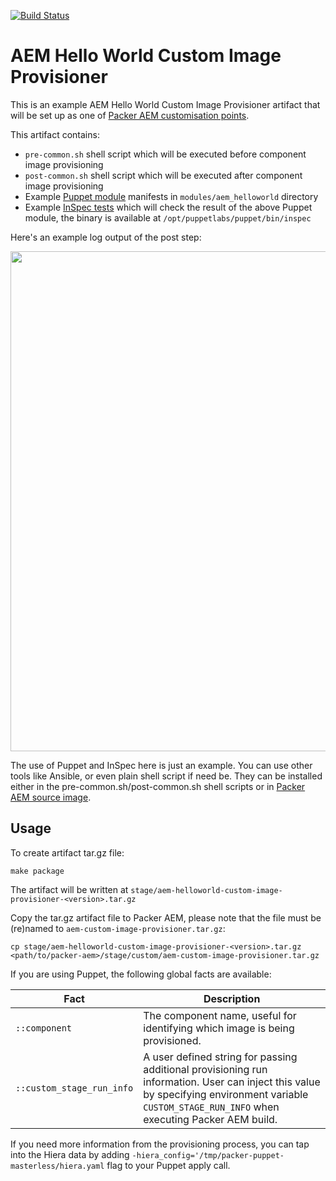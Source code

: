 [![Build Status](https://img.shields.io/travis/shinesolutions/aem-helloworld-custom-image-provisioner.svg)](http://travis-ci.org/shinesolutions/aem-helloworld-custom-image-provisioner)

# AEM Hello World Custom Image Provisioner

This is an example AEM Hello World Custom Image Provisioner artifact that will be set up as one of [Packer AEM customisation points](https://github.com/shinesolutions/packer-aem/blob/master/docs/customisation-points.md#custom-image-provisioner).

This artifact contains:
* `pre-common.sh` shell script which will be executed before component image provisioning
* `post-common.sh` shell script which will be executed after component image provisioning
* Example [Puppet module](https://puppet.com/docs/puppet/5.3/modules_fundamentals.html) manifests in `modules/aem_helloworld` directory
* Example [InSpec tests](https://www.inspec.io/) which will check the result of the above Puppet module, the binary is available at `/opt/puppetlabs/puppet/bin/inspec`

Here's an example log output of the post step:

<img src="https://raw.githubusercontent.com/shinesolutions/aem-helloworld-custom-image-provisioner/master/docs/post-step-log.png" width="800"/>

The use of Puppet and InSpec here is just an example. You can use other tools like Ansible, or even plain shell script if need be. They can be installed either in the pre-common.sh/post-common.sh shell scripts or in [Packer AEM source image](https://github.com/shinesolutions/packer-aem/blob/master/docs/customisation-points.md#source-image).

## Usage

To create artifact tar.gz file:

    make package

The artifact will be written at `stage/aem-helloworld-custom-image-provisioner-<version>.tar.gz`

Copy the tar.gz artifact file to Packer AEM, please note that the file must be (re)named to `aem-custom-image-provisioner.tar.gz`:

    cp stage/aem-helloworld-custom-image-provisioner-<version>.tar.gz <path/to/packer-aem>/stage/custom/aem-custom-image-provisioner.tar.gz

If you are using Puppet, the following global facts are available:

| Fact | Description |
|------|-------------|
| `::component` | The component name, useful for identifying which image is being provisioned. |
| `::custom_stage_run_info` | A user defined string for passing additional provisioning run information. User can inject this value by specifying environment variable `CUSTOM_STAGE_RUN_INFO` when executing Packer AEM build. |

If you need more information from the provisioning process, you can tap into the Hiera data by adding `-hiera_config='/tmp/packer-puppet-masterless/hiera.yaml` flag to your Puppet apply call.
